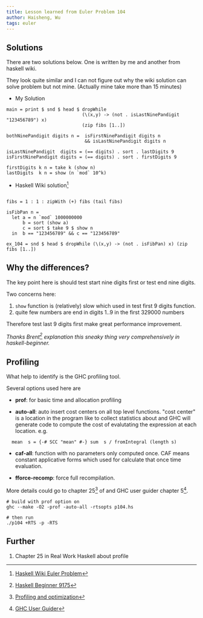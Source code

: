 ```yaml
---
title: Lesson learned from Euler Problem 104
author: Haisheng, Wu
tags: euler
---
```


## Solutions

There are two solutions below. One is written by me and another from haskell wiki.

They look quite similar and I can not figure out why the wiki solution can solve problem but not mine.
(Actually mine take more than 15 minutes)

* My Solution

~~~~~~~{.haskell .numberLines}
main = print $ snd $ head $ dropWhile 
                            (\(x,y) -> (not . isLastNinePandigit "123456789") x) 
                            (zip fibs [1..])

bothNinePandigit digits n =  isFirstNinePandigit digits n 
                             && isLastNinePandigit digits n

isLastNinePandigit  digits = (== digits) . sort . lastDigits 9 
isFirstNinePandigit digits = (== digits) . sort . firstDigits 9 

firstDigits k n = take k (show n)
lastDigits  k n = show (n `mod` 10^k)

~~~~~~~

* Haskell Wiki solution[^HaskellWiki]

~~~~~~~{.haskell .numberLines}

fibs = 1 : 1 : zipWith (+) fibs (tail fibs)
 
isFibPan n =
  let a = n `mod` 1000000000
      b = sort (show a)
      c = sort $ take 9 $ show n
  in  b == "123456789" && c == "123456789"
 
ex_104 = snd $ head $ dropWhile (\(x,y) -> (not . isFibPan) x) (zip fibs [1..])

~~~~~~~

## Why the differences?

The key point here is should test start nine digits first or test end nine digits.

Two concerns here:

1. `show` function is (relatively) slow which used in test first 9 digits function.
2. quite few numbers are end in digits 1..9 in the first 329000 numbers

Therefore test last 9 digits first make great performance improvement.

*Thanks Brent[^Brent] explanation this sneaky thing very comprehensively in haskell-beginner.*

## Profiling

What help to identify is the GHC profiling tool.

Several options used here are

- **prof**: for basic time and allocation profiling

- **auto-all**:
  auto insert cost centers on all top level functions.
  "cost center" is a location in the program like to collect statistics about
  and GHC will generate code to compute the cost of evalutating the expression at each location.
  e.g.
 
~~~~~
  mean  s = {-# SCC "mean" #-} sum  s / fromIntegral (length s)
~~~~~

- **caf-all**:
  function with no parameters only computed once. 
  CAF means constant applicative forms which used for calculate that once time evaluation.

- **fforce-recomp**:
  force full recompilation.


More details could go to chapter 25[^chp25] of <Real World Haskell> and GHC user guider chapter 5[^userguider].

~~~~~
# build with prof option on
ghc --make -O2 -prof -auto-all -rtsopts p104.hs

# then run
./p104 +RTS -p -RTS
~~~~~

## Further

1. Chapter 25 in Real Work Haskell about profile

[^HaskellWiki]: [Haskell Wiki Euler Problem](http://www.haskell.org/haskellwiki/Euler_problems/100_to_110)
[^Brent]: [Haskell Beginner 9175](http://comments.gmane.org/gmane.comp.lang.haskell.beginners/9175)
[^chp25]: [Profiling and optimization](http://book.realworldhaskell.org/read/profiling-and-optimization.html)
[^userguider]: [GHC User Guider](http://www.haskell.org/ghc/docs/latest/html/users_guide/profiling.html)
